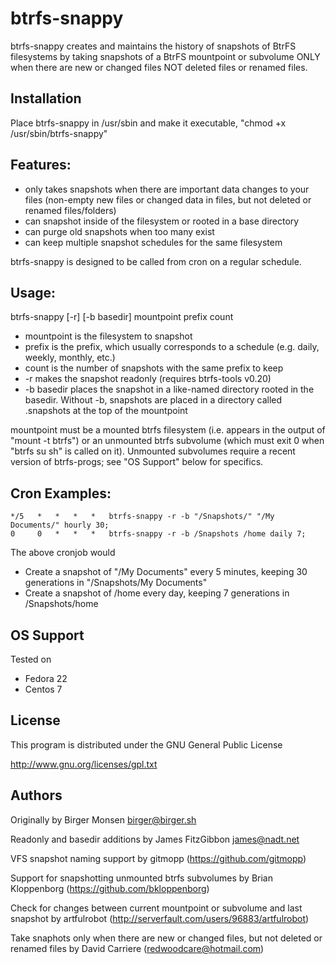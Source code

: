 btrfs-snappy
============

btrfs-snappy creates and maintains the history of snapshots of BtrFS filesystems by taking snapshots of a BtrFS mountpoint or subvolume ONLY when there are new or changed files NOT deleted files or renamed files.

Installation
------------
Place btrfs-snappy in /usr/sbin and make it executable, "chmod +x /usr/sbin/btrfs-snappy"

Features:
---------

* only takes snapshots when there are important data changes to your files (non-empty new files or changed data in files, but not deleted or renamed files/folders)
* can snapshot inside of the filesystem or rooted in a base directory
* can purge old snapshots when too many exist
* can keep multiple snapshot schedules for the same filesystem

btrfs-snappy is designed to be called from cron on a regular schedule.

Usage:
------

btrfs-snappy [-r] [-b basedir] mountpoint prefix count

* mountpoint is the filesystem to snapshot
* prefix is the prefix, which usually corresponds to a schedule (e.g. daily, weekly, monthly, etc.)
* count is the number of snapshots with the same prefix to keep
* -r makes the snapshot readonly (requires btrfs-tools v0.20)
* -b basedir places the snapshot in a like-named directory rooted in the basedir.  Without -b, snapshots are placed in a directory called .snapshots at the top of the mountpoint

mountpoint must be a mounted btrfs filesystem (i.e. appears in the output of
"mount -t btrfs") or an unmounted btrfs subvolume (which must exit 0 when
"btrfs su sh" is called on it).  Unmounted subvolumes require a recent
version of btrfs-progs; see "OS Support" below for specifics.

Cron Examples:
--------------

```cron
*/5   *   *   *   *   btrfs-snappy -r -b "/Snapshots/" "/My Documents/" hourly 30;
0     0   *   *   *   btrfs-snappy -r -b /Snapshots /home daily 7;
```

The above cronjob would

* Create a snapshot of "/My Documents" every 5 minutes, keeping 30 generations in "/Snapshots/My Documents"
* Create a snapshot of /home every day, keeping 7 generations in /Snapshots/home

OS Support
----------

Tested on

* Fedora 22
* Centos 7

License
-------

This program is distributed under the GNU General Public License

http://www.gnu.org/licenses/gpl.txt

Authors
-------

Originally by Birger Monsen <birger@birger.sh>

Readonly and basedir additions by James FitzGibbon <james@nadt.net>

VFS snapshot naming support by gitmopp (https://github.com/gitmopp)

Support for snapshotting unmounted btrfs subvolumes by Brian Kloppenborg (https://github.com/bkloppenborg)

Check for changes between current mountpoint or subvolume and last snapshot by artfulrobot (http://serverfault.com/users/96883/artfulrobot)

Take snaphots only when there are new or changed files, but not deleted or renamed files by David Carriere (<redwoodcare@hotmail.com>)
